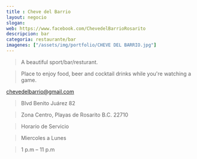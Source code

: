 ```yaml
---
title : Cheve del Barrio
layout: negocio
slogan: 
web: https://www.facebook.com/ChevedelBarrioRosarito
descripcion: bar 
categoria: restaurante/bar
imagenes: ["/assets/img/portfolio/CHEVE DEL BARRIO.jpg"]
---
```


>A beautiful sport/bar/resturant. 


>Place to enjoy food, beer and cocktail drinks while you're watching a game.

<chevedelbarrio@gmail.com>

>Blvd Benito Juárez 82

>Zona Centro, Playas de Rosarito B.C. 22710

>Horario de Servicio 

>Miercoles a Lunes

 >1 p.m – 11 p.m

